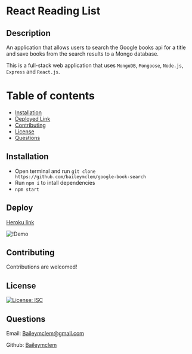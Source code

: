 # React Reading List

## Description

An application that allows users to search the Google books api for a title and save books from the search results to a Mongo database.


This is a full-stack web application that uses `MongoDB`, `Mongoose`, `Node.js`, `Express` and `React.js`.


Table of contents
=================

<!--ts-->
   * [Installation](#installation)
   * [Deployed Link](#deploy)
   * [Contributing](#contributing)
   * [License](#license)
   * [Questions](#questions)
<!--te-->



## Installation

- Open terminal and run `git clone https://github.com/baileymclem/google-book-search`
- Run `npm i` to intall dependencies
- `npm start`


## Deploy

[Heroku link]()

![!Demo](./assets/react-reading-demo.gif)

## Contributing

Contributions are welcomed!

## License

[![License: ISC](https://img.shields.io/badge/License-ISC-blue.svg)](https://opensource.org/licenses/ISC)

## Questions

Email: [Baileymclem@gmail.com](Baileymclem@gmail.com)

Github: [Baileymclem](https://github.com/baileymclem)
